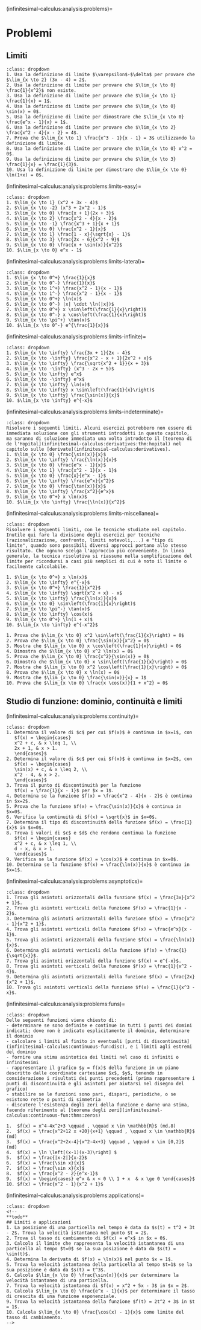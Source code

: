 (infinitesimal-calculus:analysis:problems)=
# Problemi

## Limiti

```{exercise} Verifica/calcolo con definizione
:class: dropdown
1. Usa la definizione di limite $\varepsilon$-$\delta$ per provare che $\lim_{x \to 2} (3x - 4) = 2$.  
2. Usa la definizione di limite per provare che $\lim_{x \to 0} \frac{1}{x^2}$ non esiste.  
3. Usa la definizione di limite per provare che $\lim_{x \to 1} \frac{1}{x} = 1$.  
4. Usa la definizione di limite per provare che $\lim_{x \to 0} \sin(x) = 0$.  
5. Usa la definizione di limite per dimostrare che $\lim_{x \to 0} \frac{e^x - 1}{x} = 1$.  
6. Usa la definizione di limite per provare che $\lim_{x \to 2} \frac{x^2 - 4}{x - 2} = 4$.  
7. Prova che $\lim_{x \to 1} \frac{x^3 - 1}{x - 1} = 3$ utilizzando la definizione di limite.  
8. Usa la definizione di limite per provare che $\lim_{x \to 0} x^2 = 0$.  
9. Usa la definizione di limite per provare che $\lim_{x \to 3} \frac{1}{x} = \frac{1}{3}$.  
10. Usa la definizione di limite per dimostrare che $\lim_{x \to 0} \ln(1+x) = 0$.  
```

(infinitesimal-calculus:analysis:problems:limits-easy)=
```{exercise} Primi limiti
:class: dropdown
1. $\lim_{x \to 1} (x^2 + 3x - 4)$  
2. $\lim_{x \to -2} (x^3 + 2x^2 - 1)$  
3. $\lim_{x \to 0} \frac{x + 1}{2x + 3}$  
4. $\lim_{x \to 2} \frac{x^2 - 4}{x - 2}$  
5. $\lim_{x \to -1} \frac{x^3 + 1}{x + 1}$  
6. $\lim_{x \to 0} \frac{x^2 - 1}{x}$  
7. $\lim_{x \to 1} \frac{1 - x}{\sqrt{x} - 1}$  
8. $\lim_{x \to 3} \frac{2x - 6}{x^2 - 9}$  
9. $\lim_{x \to 0} \frac{x + \sin(x)}{x^2}$  
10. $\lim_{x \to 0} e^x - 1$  
```

(infinitesimal-calculus:analysis:problems:limits-lateral)=
```{exercise} Limiti laterali
:class: dropdown
1. $\lim_{x \to 0^+} \frac{1}{x}$  
2. $\lim_{x \to 0^-} \frac{1}{x}$  
3. $\lim_{x \to 1^+} \frac{x^2 - 1}{x - 1}$  
4. $\lim_{x \to 1^-} \frac{x^2 - 1}{x - 1}$  
5. $\lim_{x \to 0^+} \ln(x)$  
6. $\lim_{x \to 0^-} |x| \cdot \ln(|x|)$  
7. $\lim_{x \to 0^+} x \sin\left(\frac{1}{x}\right)$  
8. $\lim_{x \to 0^-} x \cos\left(\frac{1}{x}\right)$  
9. $\lim_{x \to \pi^+} \tan(x)$  
10. $\lim_{x \to 0^-} e^{\frac{1}{x}}$  
```

(infinitesimal-calculus:analysis:problems:limits-infinite)=
```{exercise} Limiti all'infinito
:class: dropdown
1. $\lim_{x \to \infty} \frac{3x + 1}{2x - 4}$  
2. $\lim_{x \to -\infty} \frac{x^2 - x + 1}{2x^2 + x}$  
3. $\lim_{x \to \infty} \frac{\sqrt{x^2 + 1}}{x + 3}$  
4. $\lim_{x \to -\infty} (x^3 - 2x + 5)$  
5. $\lim_{x \to \infty} e^x$  
6. $\lim_{x \to -\infty} e^x$  
7. $\lim_{x \to \infty} \ln(x)$  
8. $\lim_{x \to \infty} x \sin\left(\frac{1}{x}\right)$  
9. $\lim_{x \to \infty} \frac{\sin(x)}{x}$  
10. $\lim_{x \to \infty} e^{-x}$  
```

(infinitesimal-calculus:analysis:problems:limits-indeterminate)=
```{exercise} Forme indeterminate
:class: dropdown
Risolvere i seguenti limiti. Alcuni esercizi potrebbero non essere di immediata soluzione con gli strumenti introdotti in questo capitolo, ma saranno di soluzione immediata una volta introdotto il [teorema di de l'Hopital](infinitesimal-calculus:derivatives:thm:hopital) nel capitolo sulle [derivate](infinitesial-calculus:derivatives).
1. $\lim_{x \to 0} \frac{\sin(x)}{x}$  
2. $\lim_{x \to \infty} \frac{\ln(x)}{x}$  
3. $\lim_{x \to 0} \frac{e^x - 1}{x}$  
4. $\lim_{x \to 1} \frac{x^2 - 1}{x - 1}$  
5. $\lim_{x \to 0} \frac{x}{e^x - 1}$  
6. $\lim_{x \to \infty} \frac{e^x}{x^2}$  
7. $\lim_{x \to 0} \frac{\tan(x)}{x}$  
8. $\lim_{x \to \infty} \frac{x^2}{e^x}$  
9. $\lim_{x \to 0^+} x \ln(x)$  
10. $\lim_{x \to \infty} \frac{\ln(x)}{x^2}$  
```

(infinitesimal-calculus:analysis:problems:limits-miscellanea)=
```{exercise} Esercizi vari
:class: dropdown
Risolvere i seguenti limiti, con le tecniche studiate nel capitolo. Inutile qui fare la divisione degli esercizi per tecniche (razionalizzazione, confronto, limiti notevoli,...) e "tipo di limite", quando sono possibili diversi approcci portano allo stesso risultato. Che ognuno scelga l'approccio più conveniente. In linea generale, la tecnica risolutiva si riassume nella semplificazione del limite per ricondursi a casi più semplici di cui è noto il limite o facilmente calcolabile.

1. $\lim_{x \to 0^+} x \ln(x)$  
2. $\lim_{x \to \infty} e^{-x}$  
3. $\lim_{x \to 0^+} \frac{1}{x^2}$  
4. $\lim_{x \to \infty} \sqrt{x^2 + x} - x$  
5. $\lim_{x \to \infty} \frac{\ln(x)}{x}$  
6. $\lim_{x \to 0} \sin\left(\frac{1}{x}\right)$  
7. $\lim_{x \to \pi^-} \tan(x)$  
8. $\lim_{x \to \infty} \cos(x)$  
9. $\lim_{x \to 0^+} \ln(1 + x)$  
10. $\lim_{x \to \infty} e^{-x^2}$  

1. Prova che $\lim_{x \to 0} x^2 \sin\left(\frac{1}{x}\right) = 0$  
2. Prova che $\lim_{x \to 0} \frac{\sin(x)}{x^2} = 0$  
3. Mostra che $\lim_{x \to 0} x \cos\left(\frac{1}{x}\right) = 0$  
4. Dimostra che $\lim_{x \to 0} x^2 \ln(x) = 0$  
5. Prova che $\lim_{x \to 0} \frac{x^2}{\sin(x)} = 0$  
6. Dimostra che $\lim_{x \to 0} x \sin\left(\frac{1}{x}\right) = 0$  
7. Mostra che $\lim_{x \to 0} x^2 \cos\left(\frac{1}{x}\right) = 0$  
8. Prova che $\lim_{x \to 0} x \ln(x) = 0$  
9. Mostra che $\lim_{x \to 0} \frac{\sin(x)}{x} = 1$  
10. Prova che $\lim_{x \to 0} \frac{x \cos(x)}{1 + x^2} = 0$ 
```

## Studio di funzione: dominio, continuità e limiti
(infinitesimal-calculus:analysis:problems:continuity)=
```{exercise} Continuità e limiti
:class: dropdown
1. Determina il valore di $c$ per cui $f(x)$ è continua in $x=1$, con  
   $f(x) = \begin{cases} 
   x^2 + c, & x \leq 1, \\
   2x + 1, & x > 1.
   \end{cases}$  
2. Determina il valore di $c$ per cui $f(x)$ è continua in $x=2$, con  
   $f(x) = \begin{cases} 
   \sin(x) + c, & x \leq 2, \\
   x^2 - 4, & x > 2.
   \end{cases}$  
3. Trova il punto di discontinuità per la funzione  
   $f(x) = \frac{1}{x - 1}$ per $x = 1$.  
4. Determina se la funzione $f(x) = \frac{x^2 - 4}{x - 2}$ è continua in $x=2$.  
5. Prova che la funzione $f(x) = \frac{\sin(x)}{x}$ è continua in $x=0$.  
6. Verifica la continuità di $f(x) = \sqrt{x}$ in $x=0$.  
7. Determina il tipo di discontinuità della funzione $f(x) = \frac{1}{x}$ in $x=0$.  
8. Trova i valori di $c$ e $d$ che rendono continua la funzione  
   $f(x) = \begin{cases} 
   x^2 + c, & x \leq 1, \\
   d - x, & x > 1.
   \end{cases}$  
9. Verifica se la funzione $f(x) = \cos(x)$ è continua in $x=0$.  
10. Determina se la funzione $f(x) = \frac{\ln(x)}{x}$ è continua in $x=1$.  
```

(infinitesimal-calculus:analysis:problems:asynptotics)=
```{exercise} Asintoti Verticali e Orizzontali
:class: dropdown
1. Trova gli asintoti orizzontali della funzione $f(x) = \frac{3x}{x^2 + 1}$.  
2. Trova gli asintoti verticali della funzione $f(x) = \frac{1}{x - 2}$.  
3. Determina gli asintoti orizzontali della funzione $f(x) = \frac{x^2 - 1}{x^2 + 1}$.  
4. Trova gli asintoti verticali della funzione $f(x) = \frac{e^x}{x - 1}$.  
5. Trova gli asintoti orizzontali della funzione $f(x) = \frac{\ln(x)}{x}$.  
6. Determina gli asintoti verticali della funzione $f(x) = \frac{1}{\sqrt{x}}$.  
7. Trova gli asintoti orizzontali della funzione $f(x) = e^{-x}$.  
8. Trova gli asintoti verticali della funzione $f(x) = \frac{1}{x^2 - 4}$.  
9. Determina gli asintoti orizzontali della funzione $f(x) = \frac{2x}{x^2 + 1}$.  
10. Trova gli asintoti verticali della funzione $f(x) = \frac{1}{x^3 - x}$.  
```

(infinitesimal-calculus:analysis:problems:funs)=
```{exercise} Studio funzione - dominio, continuità, grafico
:class: dropdown
Delle seguenti funzioni viene chiesto di:
- determinare se sono definite e continue in tutti i punti dei domini indicati; dove non è indicato esplicitamente il dominio, determinare il dominio
- calcolare i limiti al finito in eventuali [punti di discontinuità](infinitesimal-calculus:continuous-fun:disc), e i limiti agli estremi del dominio
- fornire una stima asintotica dei limiti nel caso di infiniti o infinitesimi
- rappresentare il grafico $y = f(x)$ della funzione in un piano descritto dalle coordinate cartesiane $x$, $y$, tenendo in considerazione i risultati dei punti precedenti (prima rappresentare i punti di discontinuità e gli asintoti per aiutarsi nel disegno del grafico)
- stabilire se le funzioni sono pari, dispari, periodiche, o se esistono rette o punti di simmetria
- discutere l'esistenza degli zeri della funzione e darne una stima, facendo riferimento al [teorema degli zeri](infinitesimal-calculus:continuous-fun:thms:zeros) 

1.  $f(x) = x^4-4x^2+3 \qquad , \qquad x \in \mathbb{R}$ (md.8)
2.  $f(x) = \frac{x^2+12 x +20}{x+1} \qquad , \qquad x \in \mathbb{R}$ (md)
3.  $f(x) = \frac{x^2+2x-4}{x^2-4x+3} \qquad , \qquad x \in [0,2]$ (md)
4.  $f(x) = \ln \left[(x-1)(x-3)\right] $
5.  $f(x) = \frac{|x-2|}{x-2}$
6.  $f(x) = \frac{\sin x}{x}$
7.  $f(x) = \frac{\sin x}{x}$
8.  $f(x) = \frac{x^2 - 2}{e^x-1}$
9.  $f(x) = \begin{cases} e^x & x < 0 \\ 1 + x  & x \ge 0 \end{cases}$
10. $f(x) = \frac{x^2 - 1}{x^2 + 1}$
```

(infinitesimal-calculus:analysis:problems:applications)=
```{exercise} Limiti e applicazioni
:class: dropdown
<!--
**todo**
## Limiti e applicazioni
1. La posizione di una particella nel tempo è data da $s(t) = t^2 + 3t - 2$. Trova la velocità istantanea nel punto $t = 2$.  
2. Trova il tasso di cambiamento di $f(x) = e^x$ in $x = 0$.  
3. Calcola il limite che rappresenta la velocità istantanea di una particella al tempo $t=0$ se la sua posizione è data da $s(t) = \sin(t)$.  
4. Determina la derivata di $f(x) = \ln(x)$ nel punto $x = 1$.  
5. Trova la velocità istantanea della particella al tempo $t=1$ se la sua posizione è data da $s(t) = t^3$.  
6. Calcola $\lim_{x \to 0} \frac{\sin(x)}{x}$ per determinare la velocità istantanea di una particella.  
7. Trova la velocità istantanea di $f(x) = x^2 + 5x - 3$ in $x = 2$.  
8. Calcola $\lim_{x \to 0} \frac{e^x - 1}{x}$ per determinare il tasso di crescita di una funzione esponenziale.  
9. Trova la velocità istantanea della funzione $f(t) = 2t^2 + 3$ in $t = 1$.  
10. Calcola $\lim_{x \to 0} \frac{\cos(x) - 1}{x}$ come limite del tasso di cambiamento.  
-->
```


<!--
## Limiti e definizione di continuità (Definizione $\varepsilon$-$\delta$)
1. Usa la definizione di limite $\varepsilon$-$\delta$ per provare che $\lim_{x \to 2} (3x - 4) = 2$.  
2. Usa la definizione di limite per provare che $\lim_{x \to 0} \frac{1}{x^2}$ non esiste.  
3. Usa la definizione di limite per provare che $\lim_{x \to 1} \frac{1}{x} = 1$.  
4. Usa la definizione di limite per provare che $\lim_{x \to 0} \sin(x) = 0$.  
5. Usa la definizione di limite per dimostrare che $\lim_{x \to 0} \frac{e^x - 1}{x} = 1$.  
6. Usa la definizione di limite per provare che $\lim_{x \to 2} \frac{x^2 - 4}{x - 2} = 4$.  
7. Prova che $\lim_{x \to 1} \frac{x^3 - 1}{x - 1} = 3$ utilizzando la definizione di limite.  
8. Usa la definizione di limite per provare che $\lim_{x \to 0} x^2 = 0$.  
9. Usa la definizione di limite per provare che $\lim_{x \to 3} \frac{1}{x} = \frac{1}{3}$.  
10. Usa la definizione di limite per dimostrare che $\lim_{x \to 0} \ln(1+x) = 0$.  
-->

<!--
## Funzioni
```{exercise} Verifica continuità
Studiare la continuità delle seguenti funzioni con la definizione di continuità

1. $y = x$
2. $y = \frac{1}{x}$
3. ...

```


```{exercise}
Esercizi con parametro **todo**
```

## Riferimenti
- (md) Matematica Dolce
- (ym) YouMath

-->
